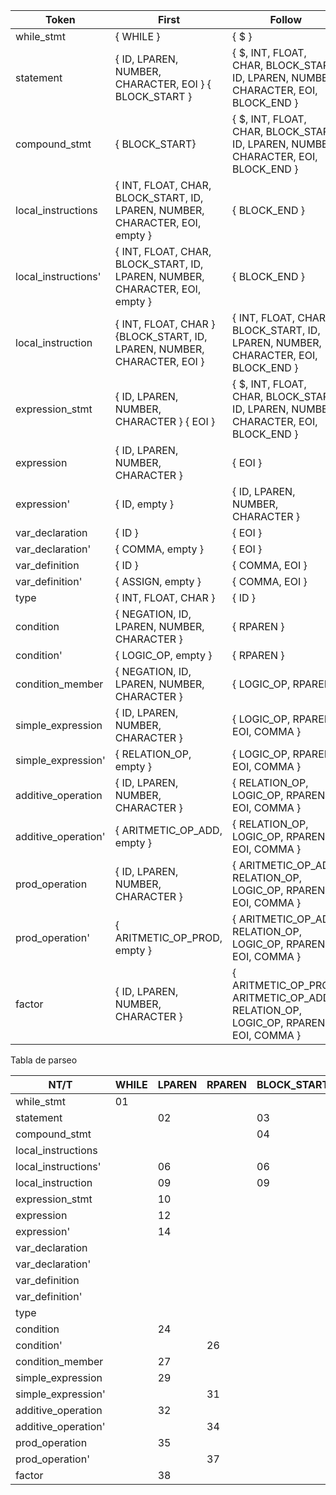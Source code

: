 | Token               | First                                                                        | Follow                                                                              |
| ------------------- | ---------------------------------------------------------------------------- | ----------------------------------------------------------------------------------- |
| while_stmt          | { WHILE }                                                                    | { $ }                                                                               |
| statement           | { ID, LPAREN, NUMBER, CHARACTER, EOI } { BLOCK_START }                       | { $, INT, FLOAT, CHAR, BLOCK_START, ID, LPAREN, NUMBER, CHARACTER, EOI, BLOCK_END } |
| compound_stmt       | { BLOCK_START}                                                               | { $, INT, FLOAT, CHAR, BLOCK_START, ID, LPAREN, NUMBER, CHARACTER, EOI, BLOCK_END } |
| local_instructions  | { INT, FLOAT, CHAR, BLOCK_START, ID, LPAREN, NUMBER, CHARACTER, EOI, empty } | { BLOCK_END }                                                                       |
| local_instructions' | { INT, FLOAT, CHAR, BLOCK_START, ID, LPAREN, NUMBER, CHARACTER, EOI, empty } | { BLOCK_END }                                                                       |
| local_instruction   | { INT, FLOAT, CHAR } {BLOCK_START, ID, LPAREN, NUMBER, CHARACTER, EOI }      | { INT, FLOAT, CHAR, BLOCK_START, ID, LPAREN, NUMBER, CHARACTER, EOI, BLOCK_END }    |
| expression_stmt     | { ID, LPAREN, NUMBER, CHARACTER } { EOI }                                    | { $, INT, FLOAT, CHAR, BLOCK_START, ID, LPAREN, NUMBER, CHARACTER, EOI, BLOCK_END } |
| expression          | { ID, LPAREN, NUMBER, CHARACTER }                                            | { EOI }                                                                             |
| expression'         | { ID, empty }                                                                | { ID, LPAREN, NUMBER, CHARACTER }                                                   |
| var_declaration     | { ID }                                                                       | { EOI }                                                                             |
| var_declaration'    | { COMMA, empty }                                                             | { EOI }                                                                             |
| var_definition      | { ID }                                                                       | { COMMA, EOI }                                                                      |
| var_definition'     | { ASSIGN, empty }                                                            | { COMMA, EOI }                                                                      |
| type                | { INT, FLOAT, CHAR }                                                         | { ID }                                                                              |
| condition           | { NEGATION, ID, LPAREN, NUMBER, CHARACTER }                                  | { RPAREN }                                                                          |
| condition'          | { LOGIC_OP, empty }                                                          | { RPAREN }                                                                          |
| condition_member    | { NEGATION, ID, LPAREN, NUMBER, CHARACTER }                                  | { LOGIC_OP, RPAREN }                                                                |
| simple_expression   | { ID, LPAREN, NUMBER, CHARACTER }                                            | { LOGIC_OP, RPAREN, EOI, COMMA }                                                    |
| simple_expression'  | { RELATION_OP, empty }                                                       | { LOGIC_OP, RPAREN, EOI, COMMA }                                                    |
| additive_operation  | { ID, LPAREN, NUMBER, CHARACTER }                                            | { RELATION_OP, LOGIC_OP, RPAREN, EOI, COMMA }                                       |
| additive_operation' | { ARITMETIC_OP_ADD, empty }                                                  | { RELATION_OP, LOGIC_OP, RPAREN, EOI, COMMA }                                       |
| prod_operation      | { ID, LPAREN, NUMBER, CHARACTER }                                            | { ARITMETIC_OP_ADD, RELATION_OP, LOGIC_OP, RPAREN, EOI, COMMA }                     |
| prod_operation'     | { ARITMETIC_OP_PROD, empty }                                                 | { ARITMETIC_OP_ADD, RELATION_OP, LOGIC_OP, RPAREN, EOI, COMMA }                     |
| factor              | { ID, LPAREN, NUMBER, CHARACTER }                                            | { ARITMETIC_OP_PROD, ARITMETIC_OP_ADD, RELATION_OP, LOGIC_OP, RPAREN, EOI, COMMA }  |

Tabla de parseo

| NT/T                | WHILE | LPAREN | RPAREN | BLOCK_START | BLOCK_END | EOI | ID  | ASSIGN | COMMA | INT | FLOAT | CHAR | NEGATION | RELATION_OP | ARITMETIC_OP_ADD | ARITMETIC_OP_PROD | LOGIC_OP | NUMBER | CHARACTER | $   |
| ------------------- | ----- | ------ | ------ | ----------- | --------- | --- | --- | ------ | ----- | --- | ----- | ---- | -------- | ----------- | ---------------- | ----------------- | -------- | ------ | --------- | --- |
| while_stmt          | 01    |        |        |             |           |     |     |        |       |     |       |      |          |             |                  |                   |          |        |           |     |
| statement           |       | 02     |        | 03          |           | 02  | 02  |        |       |     |       |      |          |             |                  |                   |          | 02     | 02        |     |
| compound_stmt       |       |        |        | 04          |           |     |     |        |       |     |       |      |          |             |                  |                   |          |        |           |     |
| local_instructions  |       |        |        |             | 05        |     |     |        |       |     |       |      |          |             |                  |                   |          |        |           | 05  |
| local_instructions' |       | 06     |        | 06          | 07        | 06  | 06  |        |       | 06  | 06    | 06   |          |             |                  |                   |          | 06     | 06        |     |
| local_instruction   |       | 09     |        | 09          |           | 09  | 09  |        |       | 08  | 08    | 08   |          |             |                  |                   |          | 09     | 09        |     |
| expression_stmt     |       | 10     |        |             |           | 11  | 10  |        |       |     |       |      |          |             |                  |                   |          | 10     | 10        |     |
| expression          |       | 12     |        |             |           |     | 12  |        |       |     |       |      |          |             |                  |                   |          | 12     | 12        |     |
| expression'         |       | 14     |        |             |           |     | 13  |        |       |     |       |      |          |             |                  |                   |          | 14     | 14        | 14  |
| var_declaration     |       |        |        |             |           |     | 15  |        |       |     |       |      |          |             |                  |                   |          |        |           |     |
| var_declaration'    |       |        |        |             |           | 17  |     |        | 16    |     |       |      |          |             |                  |                   |          |        |           | 17  |
| var_definition      |       |        |        |             |           |     | 18  |        |       |     |       |      |          |             |                  |                   |          |        |           |     |
| var_definition'     |       |        |        |             |           | 20  |     | 19     | 20    |     |       |      |          |             |                  |                   |          |        |           | 20  |
| type                |       |        |        |             |           |     |     |        |       | 21  | 22    | 23   |          |             |                  |                   |          |        |           |     |
| condition           |       | 24     |        |             |           |     | 24  |        |       |     |       |      | 24       |             |                  |                   |          | 24     | 24        |     |
| condition'          |       |        | 26     |             |           |     |     |        |       |     |       |      |          |             |                  |                   | 25       |        |           | 26  |
| condition_member    |       | 27     |        |             |           |     | 27  |        |       |     |       |      | 27       |             |                  |                   |          | 27     | 27        |     |
| simple_expression   |       | 29     |        |             |           |     | 29  |        |       |     |       |      |          |             |                  |                   |          | 29     | 29        |     |
| simple_expression'  |       |        | 31     |             |           | 31  |     |        | 31    |     |       |      |          | 30          |                  |                   | 31       |        |           | 31  |
| additive_operation  |       | 32     |        |             |           |     | 32  |        |       |     |       |      |          |             |                  |                   |          | 32     | 32        |     |
| additive_operation' |       |        | 34     |             |           | 34  |     |        | 34    |     |       |      |          | 34          | 33               |                   | 34       |        |           | 34  |
| prod_operation      |       | 35     |        |             |           |     | 35  |        |       |     |       |      |          |             |                  |                   |          | 35     | 35        |     |
| prod_operation'     |       |        | 37     |             |           | 37  |     |        | 37    |     |       |      |          | 37          | 37               | 36                | 37       |        |           | 37  |
| factor              |       | 38     |        |             |           |     | 39  |        |       |     |       |      |          |             |                  |                   |          | 40     | 41        |     |